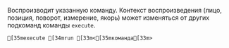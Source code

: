 Воспроизводит указанную команду. Контекст воспроизведения (лицо, позиция, поворот, измерение, якорь) может изменяться от других подкоманд команды `execute`.
```ansi
[35mexecute [34mrun [33m<[35mкоманда[33m>
```